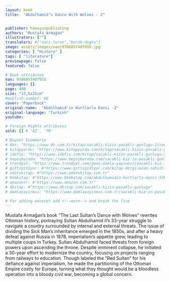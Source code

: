 ```yaml
---
layout: book
title:  "Abdulhamid’s Dance With Wolves - 2"


publisher: hümayunpublishing
authors: "Mustafa Armağan"
illustrators: [""]
translators: #["naci-turan","burak-dogru"]
image: assets/images/ean/9786057407955.jpg
categories: [ "History" ]
tags: [ "literature"]
previewpage: false
featured: false

# Book attributes
ean: 9786057407955
languages: []
page: 400
size: "13,5x21cm"
#publish-number: 60
cover: "Paperback"
original-name:  "Abdülhamid'in Kurtlarla Dansı -2"
original-language: "Turkish"
youtube:

# Foreign Rights attributes
sold: [] # 'AZ', 'TR'

# Buyout Ecommerce
# dnr: "https://www.dr.com.tr/kitap/sacakli-kizin-pasakli-gunlugu-2/cocuk-ve-genclik/genclik-10-yas/roman-oyku/urunno=0001893059001"
# kitapyurdu: "https://www.kitapyurdu.com/kitap/sacakli-kizin-pasakli-gunlugu-2-/560122.html&filter_name=Sa%C3%A7akl%C4%B1+K%C4%B1z%27%C4%B1n+Pasakl%C4%B1+G%C3%BCnl%C3%BC%C4%9F%C3%BC+2"
# idefix: "https://www.idefix.com/kitap/sacakli-kizin-pasakli-gunlugu-2/cocuk-ve-genclik/genclik-10-yas/roman-oyku/urunno=0001893059001"
# hepsiburada: "https://www.hepsiburada.com/sacakli-kiz-in-pasakli-gunlugu-2-damla-yayinevi-p-HBV000012ER86"
# trendyol: "https://www.trendyol.com/genc-damla-yayinevi/sacakli-kiz-in-pasakli-gunlugu-2-p-54825777"
# gittigidiyor: #"https://www.gittigidiyor.com/kitap-dergi/ezan-sehidi-adnan-menderes_pdp_732728793"
# odatvkitap: #"https://www.odatvkitap.com.tr"
# bkmkitap: #"https://www.bkmkitap.com/abdulhamidin-kurtlarla-dansi-578226"
# amazontr: #"https://www.amazon.com.tr"
# dkitap: #"https://www.dkitap.com/sacakli-kizin-pasakli-gunlugu"
# damlayayinevi: "https://www.damlayayinevi.com.tr/sacakli-kiz-in-pasakli-gunlugu-2-bu-iste-bi-terslik-var"

# For adding excerpt add <!--more--> and break the line
---
```

Mustafa Armağan’s book “The Last Sultan’s
Dance with Wolves” rewrites Ottoman history,
portraying Sultan Abdulhamid II’s 33-year struggle
to navigate a country surrounded by internal and
external threats. The issue of dividing the Sick
Man’s inheritance emerged in the 1850s, and after
a heavy defeat against Russia in 1878, imperialism’s appetite grew, leading to multiple coups
in Turkey. Sultan Abdulhamid faced threats from
foreign powers upon ascending the throne. Despite
imminent collapse, he initiated a 30-year effort to
modernize the country, focusing on projects ranging from railways to education. Though labeled the
“Red Sultan” for his defiance against imperialism,
he made the partitioning of the Ottoman Empire
costly for Europe, turning what they thought would
be a bloodless operation into a bloody civil war,
becoming a global concern.
<!--more--> 

